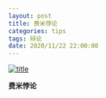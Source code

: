 ```yaml
---
layout: post
title: 费米悖论
categories: tips 
tags: 辩论
date: 2020/11/22 22:00:00
---
```


[![title](https://image.sideproject.cn/titlex/titlex_213.jpg)](https://image.sideproject.cn/titlex/titlex_213.jpg)

**费米悖论**
